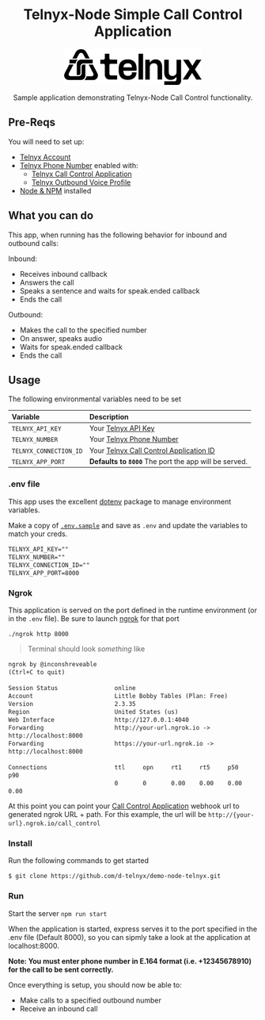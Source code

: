 <div align="center">

# Telnyx-Node Simple Call Control Application

![Telnyx](../logo-dark.png)

Sample application demonstrating Telnyx-Node Call Control functionality.

</div>

## Pre-Reqs

You will need to set up:

- [Telnyx Account](https://telnyx.com/sign-up?utm_source=referral&utm_medium=github_referral&utm_campaign=cross-site-link)
- [Telnyx Phone Number](https://portal.telnyx.com/#/app/numbers/my-numbers) enabled with:
  - [Telnyx Call Control Application](https://portal.telnyx.com/#/app/call-control/applications)
  - [Telnyx Outbound Voice Profile](https://portal.telnyx.com/#/app/outbound-profiles)
- [Node & NPM](https://developers.telnyx.com/docs/v2/development/dev-env-setup?lang=node&utm_source=referral&utm_medium=github_referral&utm_campaign=cross-site-link) installed

## What you can do

This app, when running has the following behavior for inbound and outbound calls:

Inbound:

- Receives inbound callback
- Answers the call
- Speaks a sentence and waits for speak.ended callback
- Ends the call

Outbound:

- Makes the call to the specified number
- On answer, speaks audio
- Waits for speak.ended callback
- Ends the call

## Usage

The following environmental variables need to be set

| Variable               | Description                                                                                                                                 |
| :--------------------- | :------------------------------------------------------------------------------------------------------------------------------------------ |
| `TELNYX_API_KEY`       | Your [Telnyx API Key](https://portal.telnyx.com/#/app/api-keys?utm_source=referral&utm_medium=github_referral&utm_campaign=cross-site-link) |
| `TELNYX_NUMBER`        | Your [Telnyx Phone Number](https://portal.telnyx.com/#/app/numbers/my-numbers)                                                              |
| `TELNYX_CONNECTION_ID` | Your [Telnyx Call Control Application ID](https://portal.telnyx.com/#/app/call-control/applications)                                        |
| `TELNYX_APP_PORT`      | **Defaults to `8000`** The port the app will be served.                                                                                     |

### .env file

This app uses the excellent [dotenv](https://github.com/motdotla/dotenv) package to manage environment variables.

Make a copy of [`.env.sample`](./.env.sample) and save as `.env` and update the variables to match your creds.

```
TELNYX_API_KEY=""
TELNYX_NUMBER=""
TELNYX_CONNECTION_ID=""
TELNYX_APP_PORT=8000
```

### Ngrok

This application is served on the port defined in the runtime environment (or in the `.env` file). Be sure to launch [ngrok](https://developers.telnyx.com/docs/v2/development/ngrok?utm_source=referral&utm_medium=github_referral&utm_campaign=cross-site-link) for that port

```
./ngrok http 8000
```

> Terminal should look _something_ like

```
ngrok by @inconshreveable                                                                                                                               (Ctrl+C to quit)

Session Status                online
Account                       Little Bobby Tables (Plan: Free)
Version                       2.3.35
Region                        United States (us)
Web Interface                 http://127.0.0.1:4040
Forwarding                    http://your-url.ngrok.io -> http://localhost:8000
Forwarding                    https://your-url.ngrok.io -> http://localhost:8000

Connections                   ttl     opn     rt1     rt5     p50     p90
                              0       0       0.00    0.00    0.00    0.00
```

At this point you can point your [Call Control Application](https://portal.telnyx.com/#/app/call-control/applications) webhook url to generated ngrok URL + path. For this example, the url will be `http://{your-url}.ngrok.io/call_control`

### Install

Run the following commands to get started

```
$ git clone https://github.com/d-telnyx/demo-node-telnyx.git
```

### Run

Start the server `npm run start`

When the application is started, express serves it to the port specified in the .env file (Default 8000), so you can sipmly take a look at the application at localhost:8000.

**Note: You must enter phone number in E.164 format (i.e. +12345678910) for the call to be sent correctly.**

Once everything is setup, you should now be able to:

- Make calls to a specified outbound number
- Receive an inbound call
